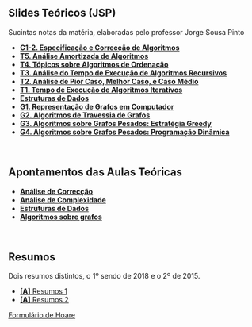 ## Slides Teóricos (JSP)
Sucintas notas da matéria, elaboradas pelo professor Jorge Sousa Pinto
* [**C1-2. Especificação e Correcção de Algoritmos**]()
* [**T5. Análise Amortizada de Algoritmos**]()
* [**T4. Tópicos sobre Algoritmos de Ordenação**]()
* [**T3. Análise do Tempo de Execução de Algoritmos Recursivos**]()
* [**T2. Análise de Pior Caso, Melhor Caso, e Caso Médio**]()
* [**T1. Tempo de Execução de Algoritmos Iterativos**]()
* [**Estruturas de Dados**]()
* [**G1. Representação de Grafos em Computador**]()
* [**G2. Algoritmos de Travessia de Grafos**]()
* [**G3. Algoritmos sobre Grafos Pesados: Estratégia Greedy**]()
* [**G4. Algoritmos sobre Grafos Pesados: Programação Dinâmica**]()

<br>

## Apontamentos das Aulas Teóricas 
* [**Análise de Correcção**](Correccao.pdf)
* [**Análise de Complexidade**](Complexidade.pdf)
* [**Estruturas de Dados**](Estruturas.pdf)
* [**Algoritmos sobre grafos**](Grafos.pdf)

<br>

## Resumos
Dois resumos distintos, o 1º sendo de 2018 e o 2º de 2015.
* [**[A]** Resumos 1](resumos1.pdf)
* [**[A]** Resumos 2](resumos2.pdf)

[Formulário de Hoare](Formulario_Hoare.pdf)

